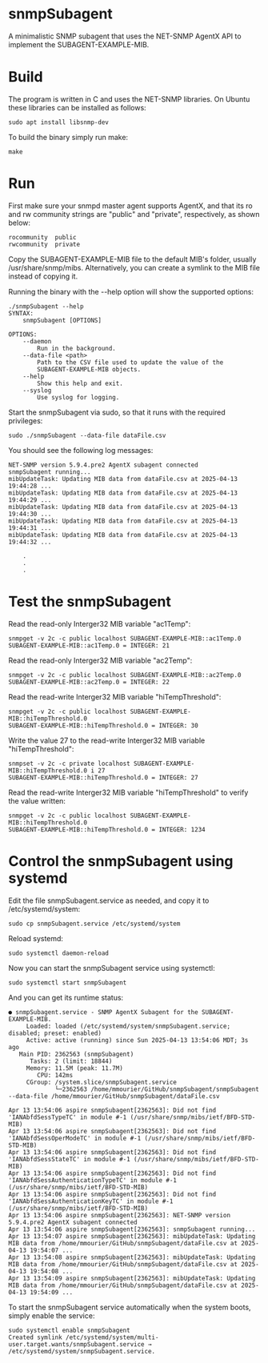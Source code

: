 # snmpSubagent

A minimalistic SNMP subagent that uses the NET-SNMP AgentX API to implement the SUBAGENT-EXAMPLE-MIB.

# Build

The program is written in C and uses the NET-SNMP libraries.  On Ubuntu these libraries can be installed as follows:

```
sudo apt install libsnmp-dev
```

To build the binary simply run make:

```
make
```

# Run

First make sure your snmpd master agent supports AgentX, and that its ro and rw community strings are "public" and "private", respectively, as shown below:

```
rocommunity  public 
rwcommunity  private
```

Copy the SUBAGENT-EXAMPLE-MIB file to the default MIB's folder, usually /usr/share/snmp/mibs.  Alternatively, you can create a symlink to the MIB file instead of copying it.

Running the binary with the --help option will show the supported options:

```
./snmpSubagent --help
SYNTAX:
    snmpSubagent [OPTIONS]

OPTIONS:
    --daemon
        Run in the background.
    --data-file <path>
        Path to the CSV file used to update the value of the
        SUBAGENT-EXAMPLE-MIB objects.
    --help
        Show this help and exit.
    --syslog
        Use syslog for logging.
```

Start the snmpSubagent via sudo, so that it runs with the required privileges:


```
sudo ./snmpSubagent --data-file dataFile.csv
```

You should see the following log messages:

```
NET-SNMP version 5.9.4.pre2 AgentX subagent connected
snmpSubagent running...
mibUpdateTask: Updating MIB data from dataFile.csv at 2025-04-13 19:44:28 ...
mibUpdateTask: Updating MIB data from dataFile.csv at 2025-04-13 19:44:29 ...
mibUpdateTask: Updating MIB data from dataFile.csv at 2025-04-13 19:44:30 ...
mibUpdateTask: Updating MIB data from dataFile.csv at 2025-04-13 19:44:31 ...
mibUpdateTask: Updating MIB data from dataFile.csv at 2025-04-13 19:44:32 ...

    .
    .
    .
```

# Test the snmpSubagent

Read the read-only Interger32 MIB variable "ac1Temp":

```
snmpget -v 2c -c public localhost SUBAGENT-EXAMPLE-MIB::ac1Temp.0
SUBAGENT-EXAMPLE-MIB::ac1Temp.0 = INTEGER: 21
```

Read the read-only Interger32 MIB variable "ac2Temp":

```
snmpget -v 2c -c public localhost SUBAGENT-EXAMPLE-MIB::ac2Temp.0
SUBAGENT-EXAMPLE-MIB::ac2Temp.0 = INTEGER: 22
```

Read the read-write Interger32 MIB variable "hiTempThreshold":

```
snmpget -v 2c -c public localhost SUBAGENT-EXAMPLE-MIB::hiTempThreshold.0
SUBAGENT-EXAMPLE-MIB::hiTempThreshold.0 = INTEGER: 30
```

Write the value 27 to the read-write Interger32 MIB variable "hiTempThreshold":

```
snmpset -v 2c -c private localhost SUBAGENT-EXAMPLE-MIB::hiTempThreshold.0 i 27
SUBAGENT-EXAMPLE-MIB::hiTempThreshold.0 = INTEGER: 27
```

Read the read-write Interger32 MIB variable "hiTempThreshold" to verify the value written:

```
snmpget -v 2c -c public localhost SUBAGENT-EXAMPLE-MIB::hiTempThreshold.0
SUBAGENT-EXAMPLE-MIB::hiTempThreshold.0 = INTEGER: 1234
```

# Control the snmpSubagent using systemd

Edit the file snmpSubagent.service as needed, and copy it to /etc/systemd/system:

```
sudo cp snmpSubagent.service /etc/systemd/system
```

Reload systemd:

```
sudo systemctl daemon-reload
```

Now you can start the snmpSubagent service using systemctl:

```
sudo systemctl start snmpSubagent
```

And you can get its runtime status:

```
● snmpSubagent.service - SNMP AgentX Subagent for the SUBAGENT-EXAMPLE-MIB.
     Loaded: loaded (/etc/systemd/system/snmpSubagent.service; disabled; preset: enabled)
     Active: active (running) since Sun 2025-04-13 13:54:06 MDT; 3s ago
   Main PID: 2362563 (snmpSubagent)
      Tasks: 2 (limit: 18844)
     Memory: 11.5M (peak: 11.7M)
        CPU: 142ms
     CGroup: /system.slice/snmpSubagent.service
             └─2362563 /home/mmourier/GitHub/snmpSubagent/snmpSubagent --data-file /home/mmourier/GitHub/snmpSubagent/dataFile.csv

Apr 13 13:54:06 aspire snmpSubagent[2362563]: Did not find 'IANAbfdSessTypeTC' in module #-1 (/usr/share/snmp/mibs/ietf/BFD-STD-MIB)
Apr 13 13:54:06 aspire snmpSubagent[2362563]: Did not find 'IANAbfdSessOperModeTC' in module #-1 (/usr/share/snmp/mibs/ietf/BFD-STD-MIB)
Apr 13 13:54:06 aspire snmpSubagent[2362563]: Did not find 'IANAbfdSessStateTC' in module #-1 (/usr/share/snmp/mibs/ietf/BFD-STD-MIB)
Apr 13 13:54:06 aspire snmpSubagent[2362563]: Did not find 'IANAbfdSessAuthenticationTypeTC' in module #-1 (/usr/share/snmp/mibs/ietf/BFD-STD-MIB)
Apr 13 13:54:06 aspire snmpSubagent[2362563]: Did not find 'IANAbfdSessAuthenticationKeyTC' in module #-1 (/usr/share/snmp/mibs/ietf/BFD-STD-MIB)
Apr 13 13:54:06 aspire snmpSubagent[2362563]: NET-SNMP version 5.9.4.pre2 AgentX subagent connected
Apr 13 13:54:06 aspire snmpSubagent[2362563]: snmpSubagent running...
Apr 13 13:54:07 aspire snmpSubagent[2362563]: mibUpdateTask: Updating MIB data from /home/mmourier/GitHub/snmpSubagent/dataFile.csv at 2025-04-13 19:54:07 ...
Apr 13 13:54:08 aspire snmpSubagent[2362563]: mibUpdateTask: Updating MIB data from /home/mmourier/GitHub/snmpSubagent/dataFile.csv at 2025-04-13 19:54:08 ...
Apr 13 13:54:09 aspire snmpSubagent[2362563]: mibUpdateTask: Updating MIB data from /home/mmourier/GitHub/snmpSubagent/dataFile.csv at 2025-04-13 19:54:09 ...
```

To start the snmpSubagent service automatically when the system boots, simply enable the service:

```
sudo systemctl enable snmpSubagent
Created symlink /etc/systemd/system/multi-user.target.wants/snmpSubagent.service → /etc/systemd/system/snmpSubagent.service.
```








